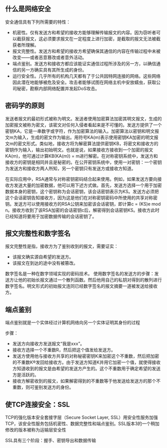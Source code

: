 ## 什么是网络安全
安全通信具有下列所需要的特性：
- 机密性。仅有发送方和希望的接收方能够理解传输报文的内容。因为窃听者可以截获报文，这必须要求报文在一定程度上进行加密，是截取的报文无法被截获者所理解。
- 报文完整性。发送方和希望的接收方希望确保其通信的内容在传输过程中未被改变——或者恶意篡改或者意外活动。
- 端点鉴别。发送方和接收方都应该能证实通信过程所涉及的另一方，以确信通信的另一方确实具有其所生成的身份。
- 运行安全性。几乎所有的机构几天都有了于公共因特网连接的网络。这些网络因此潜在地能够被危及安全。攻击者能够试图在网络主机中安放蠕虫，获取公司秘密，勘察内部网络配置并发起DoS攻击。
## 密码学的原则
发送者报文的最初形式被称为明文。发送者使用加密算法加密其明文报文，生成的加密报文被称为密文，该密文对任何入侵者看起来是不可懂的。发送方提供了一个密钥KA，它是一串数字或字符，作为加密算法的输入。加密算法以密钥和明文报文m为输入，生成的密文作为输出。用符号KA(m)表示使用密钥KA加密的明文报文m的密文形式。类似地，接收方将为解密算法提供密钥KB，将密文和接收方的密钥作为输入，输出初始明文。也就是说，如果接收方接收到一个加密的报文KA(m)，他可通过计算KB(KA(m)) = m进行解密。在对称密钥系统中，发送方和接收方的密钥是相同并且是秘密的。在公开密钥系统中，使用一对密钥：一个密钥为发送方和接收方两人所知，另一个密钥只有发送方或接收方知道。

在实际应用中，RSA通常与对称密钥密码结合起来使用。例如，如果发送方要向接收方发送大量的加密数据，他可以用下述方式做。首先，发送方选择一个用于加密数据本身的密钥，这个密钥称为会话密钥，该会话密钥表示为KS。发送方必须把这个会话密钥告知接收方，因为这是他们在对称密钥密码中所使用的共享对称密钥。发送方可以使用接收方的RSA公钥来加密该会话密钥，即计算c = (KS)e mod n。接收方收到了该RSA加密的会话密钥c后，解密得到会话密钥KS。接收方此时已经知道将要用于加密数据传输的会话密钥了。

## 报文完整性和数字签名
报文完整性是指，接收方为了鉴别收到的报文，需要证实：
- 该报文确实源自希望的发送方。
- 该报文在到达的途中没有被篡改。

数字签名是一种在数字领域实现的密码技术。
使用数字签名的发送方的步骤：发送方让他的初始长报文通过一个散列函数。然后他用自己的私钥对得到的散列进行数字签名。明文形式的初始报文连同已经数字签名的报文摘要一道被发送给接收方。

## 端点鉴别
端点鉴别就是一个实体经过计算机网络向另一个实体证明其身份的过程

步骤：
- 发送方向接收方发送报文“我是xxx”。
- 接收方选择一个不重数R，然后把这个值发给发送方。
- 发送方使用他与接收方共享的对称秘密密钥K来加密这个不重数，然后把加密的不重数K®发回给接收方。由于发送方知道K并用它加密一个值，就使得接收方知道收到的报文是由希望的发送方产生的。这个不重数用于确定希望的发送方是活跃的。
- 接收方解密收到的报文，如果解密得到的不重数等于他发送给发送方的那个不重数，则可鉴别发送方的身份。
## 使TCP连接安全：SSL
TCP的强化版本安全套接字层（Secure Socket Layer, SSL）用安全性服务加强TCP，该安全性服务包括机密性、数据完整性和端点鉴别。SSL版本3的一个稍加修改的版本被称为运输层安全性

SSL具有三个阶段：握手、密钥导出和数据传输
